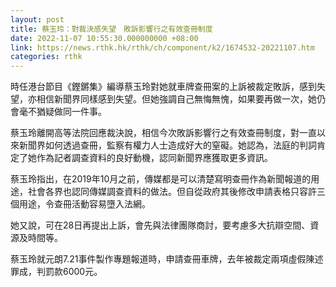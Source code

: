 ```yaml
---
layout: post
title: 蔡玉玲：對裁決感失望　敗訴影響行之有效查冊制度
date: 2022-11-07 10:55:30.000000000 +08:00
link: https://news.rthk.hk/rthk/ch/component/k2/1674532-20221107.htm
categories: rthk
---
```


時任港台節目《鏗鏘集》編導蔡玉玲對她就車牌查冊案的上訴被裁定敗訴，感到失望，亦相信新聞界同樣感到失望。但她強調自己無悔無愧，如果要再做一次，她仍會毫不猶疑做同一件事。

蔡玉玲離開高等法院回應裁決說，相信今次敗訴影響行之有效查冊制度，對一直以來新聞界如何透過查冊，監察有權力人士造成好大的窒礙。她認為，法庭的判詞肯定了她作為記者調查資料的良好動機，認同新聞界應獲取更多資訊。

蔡玉玲指出，在2019年10月之前，傳媒都是可以清楚寫明查冊作為新聞報道的用途，社會各界也認同傳媒調查資料的做法。但自從政府其後修改申請表格只容許三個用途，令查冊活動容易墮入法網。

她又說，可在28日再提出上訴，會先與法律團隊商討，要考慮多大抗辯空間、資源及時間等。

蔡玉玲就元朗7.21事件製作專題報道時，申請查冊車牌，去年被裁定兩項虛假陳述罪成，判罰款6000元。
